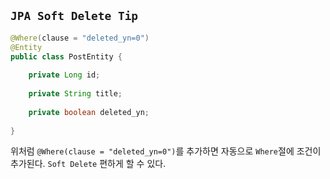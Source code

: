 ## `JPA Soft Delete Tip`

```java
@Where(clause = "deleted_yn=0")
@Entity
public class PostEntity {
    
    private Long id;
    
    private String title;
    
    private boolean deleted_yn;
    
}
```

위처럼 `@Where(clause = "deleted_yn=0")`를 추가하면 자동으로 `Where`절에 조건이 추가된다. `Soft Delete` 편하게 할 수 있다.